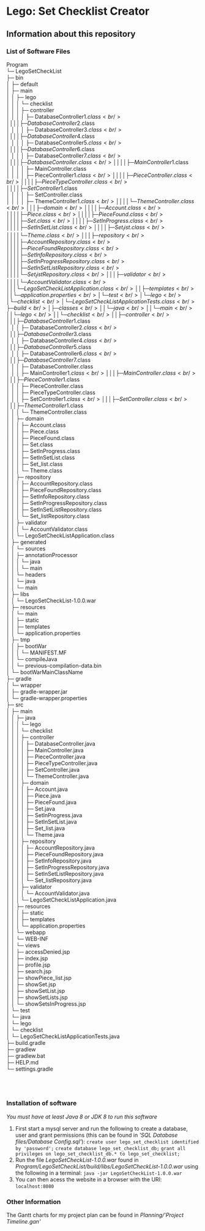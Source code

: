 # Lego: Set Checklist Creator

## Information about this repository

### List of Software Files

Program <br/>
└─ LegoSetCheckList <br/>
├─ bin <br/>
│  ├─ default <br/>
│  ├─ main <br/>
│  │  ├─ lego<br/>
│  │  │  └─ checklist<br/>
│  │  │     ├─ controller<br/>
│  │  │     │  ├─ DatabaseController$1.class<br/>
│  │  │     │  ├─ DatabaseController$2.class<br/>
│  │  │     │  ├─ DatabaseController$3.class<br/>
│  │  │     │  ├─ DatabaseController$4.class<br/>
│  │  │     │  ├─ DatabaseController$5.class<br/>
│  │  │     │  ├─ DatabaseController$6.class<br/>
│  │  │     │  ├─ DatabaseController$7.class<br/>
│  │  │     │  ├─ DatabaseController.class<br/>
│  │  │     │  ├─ MainController$1.class<br/>
│  │  │     │  ├─ MainController.class<br/>
│  │  │     │  ├─ PieceController$1.class<br/>
│  │  │     │  ├─ PieceController.class<br/>
│  │  │     │  ├─ PieceTypeController.class<br/>
│  │  │     │  ├─ SetController$1.class<br/>
│  │  │     │  ├─ SetController.class<br/>
│  │  │     │  ├─ ThemeController$1.class<br/>
│  │  │     │  └─ ThemeController.class<br/>
│  │  │     ├─ domain<br/>
│  │  │     │  ├─ Account.class<br/>
│  │  │     │  ├─ Piece.class<br/>
│  │  │     │  ├─ PieceFound.class<br/>
│  │  │     │  ├─ Set.class<br/>
│  │  │     │  ├─ SetInProgress.class<br/>
│  │  │     │  ├─ SetInSetList.class<br/>
│  │  │     │  ├─ Set_list.class<br/>
│  │  │     │  └─ Theme.class<br/>
│  │  │     ├─ repository<br/>
│  │  │     │  ├─ AccountRepository.class<br/>
│  │  │     │  ├─ PieceFoundRepository.class<br/>
│  │  │     │  ├─ SetInfoRepository.class<br/>
│  │  │     │  ├─ SetInProgressRepository.class<br/>
│  │  │     │  ├─ SetInSetListRepository.class<br/>
│  │  │     │  └─ Set_listRepository.class<br/>
│  │  │     ├─ validator<br/>
│  │  │     │  └─ AccountValidator.class<br/>
│  │  │     └─ LegoSetCheckListApplication.class<br/>
│  │  ├─ templates<br/>
│  │  └─ application.properties<br/>
│  └─ test<br/>
│     └─ lego<br/>
│        └─ checklist<br/>
│           └─ LegoSetCheckListApplicationTests.class<br/>
├─ build<br/>
│  ├─ classes<br/>
│  │  └─ java<br/>
│  │     └─ main<br/>
│  │        └─ lego<br/>
│  │           └─ checklist<br/>
│  │              ├─ controller<br/>
│  │              │  ├─ DatabaseController$1.class<br/>
│  │              │  ├─ DatabaseController$2.class<br/>
│  │              │  ├─ DatabaseController$3.class<br/>
│  │              │  ├─ DatabaseController$4.class<br/>
│  │              │  ├─ DatabaseController$5.class<br/>
│  │              │  ├─ DatabaseController$6.class<br/>
│  │              │  ├─ DatabaseController$7.class<br/>
│  │              │  ├─ DatabaseController.class<br/>
│  │              │  ├─ MainController$1.class<br/>
│  │              │  ├─ MainController.class<br/>
│  │              │  ├─ PieceController$1.class<br/>
│  │              │  ├─ PieceController.class<br/>
│  │              │  ├─ PieceTypeController.class<br/>
│  │              │  ├─ SetController$1.class<br/>
│  │              │  ├─ SetController.class<br/>
│  │              │  ├─ ThemeController$1.class<br/>
│  │              │  └─ ThemeController.class<br/>
│  │              ├─ domain<br/>
│  │              │  ├─ Account.class<br/>
│  │              │  ├─ Piece.class<br/>
│  │              │  ├─ PieceFound.class<br/>
│  │              │  ├─ Set.class<br/>
│  │              │  ├─ SetInProgress.class<br/>
│  │              │  ├─ SetInSetList.class<br/>
│  │              │  ├─ Set_list.class<br/>
│  │              │  └─ Theme.class<br/>
│  │              ├─ repository<br/>
│  │              │  ├─ AccountRepository.class<br/>
│  │              │  ├─ PieceFoundRepository.class<br/>
│  │              │  ├─ SetInfoRepository.class<br/>
│  │              │  ├─ SetInProgressRepository.class<br/>
│  │              │  ├─ SetInSetListRepository.class<br/>
│  │              │  └─ Set_listRepository.class<br/>
│  │              ├─ validator<br/>
│  │              │  └─ AccountValidator.class<br/>
│  │              └─ LegoSetCheckListApplication.class<br/>
│  ├─ generated<br/>
│  │  └─ sources<br/>
│  │     ├─ annotationProcessor<br/>
│  │     │  └─ java<br/>
│  │     │     └─ main<br/>
│  │     └─ headers<br/>
│  │        └─ java<br/>
│  │           └─ main<br/>
│  ├─ libs<br/>
│  │  └─ LegoSetCheckList-1.0.0.war<br/>
│  ├─ resources<br/>
│  │  └─ main<br/>
│  │     ├─ static<br/>
│  │     ├─ templates<br/>
│  │     └─ application.properties<br/>
│  ├─ tmp<br/>
│  │  ├─ bootWar<br/>
│  │  │  └─ MANIFEST.MF<br/>
│  │  └─ compileJava<br/>
│  │     └─ previous-compilation-data.bin<br/>
│  └─ bootWarMainClassName<br/>
├─ gradle<br/>
│  └─ wrapper<br/>
│     ├─ gradle-wrapper.jar<br/>
│     └─ gradle-wrapper.properties<br/>
├─ src<br/>
│  ├─ main<br/>
│  │  ├─ java<br/>
│  │  │  └─ lego<br/>
│  │  │     └─ checklist<br/>
│  │  │        ├─ controller<br/>
│  │  │        │  ├─ DatabaseController.java<br/>
│  │  │        │  ├─ MainController.java<br/>
│  │  │        │  ├─ PieceController.java<br/>
│  │  │        │  ├─ PieceTypeController.java<br/>
│  │  │        │  ├─ SetController.java<br/>
│  │  │        │  └─ ThemeController.java<br/>
│  │  │        ├─ domain<br/>
│  │  │        │  ├─ Account.java<br/>
│  │  │        │  ├─ Piece.java<br/>
│  │  │        │  ├─ PieceFound.java<br/>
│  │  │        │  ├─ Set.java<br/>
│  │  │        │  ├─ SetInProgress.java<br/>
│  │  │        │  ├─ SetInSetList.java<br/>
│  │  │        │  ├─ Set_list.java<br/>
│  │  │        │  └─ Theme.java<br/>
│  │  │        ├─ repository<br/>
│  │  │        │  ├─ AccountRepository.java<br/>
│  │  │        │  ├─ PieceFoundRepository.java<br/>
│  │  │        │  ├─ SetInfoRepository.java<br/>
│  │  │        │  ├─ SetInProgressRepository.java<br/>
│  │  │        │  ├─ SetInSetListRepository.java<br/>
│  │  │        │  └─ Set_listRepository.java<br/>
│  │  │        ├─ validator<br/>
│  │  │        │  └─ AccountValidator.java<br/>
│  │  │        └─ LegoSetCheckListApplication.java<br/>
│  │  ├─ resources<br/>
│  │  │  ├─ static<br/>
│  │  │  ├─ templates<br/>
│  │  │  └─ application.properties<br/>
│  │  └─ webapp<br/>
│  │     └─ WEB-INF<br/>
│  │        └─ views<br/>
│  │           ├─ accessDenied.jsp<br/>
│  │           ├─ index.jsp<br/>
│  │           ├─ profile.jsp<br/>
│  │           ├─ search.jsp<br/>
│  │           ├─ showPiece_list.jsp<br/>
│  │           ├─ showSet.jsp<br/>
│  │           ├─ showSetList.jsp<br/>
│  │           ├─ showSetLists.jsp<br/>
│  │           └─ showSetsInProgress.jsp<br/>
│  └─ test<br/>
│     └─ java<br/>
│        └─ lego<br/>
│           └─ checklist<br/>
│              └─ LegoSetCheckListApplicationTests.java<br/>
├─ build.gradle<br/>
├─ gradlew<br/>
├─ gradlew.bat<br/>
├─ HELP.md<br/>
└─ settings.gradle<br/>

<br/>


<br/>


### Installation of software

*You must have at least Java 8 or JDK 8 to run this software*

1. First start a mysql server and run the following to create a database, user and grant permissions (this can be found in *'SQL Database files/Database Config.sql'*):
   `create user lego_set_checklist identified by 'password';`
   `create database lego_set_checklist_db;`
   `grant all privileges on lego_set_checklist_db.* to lego_set_checklist;`
2. Run the file *LegoSetCheckList-1.0.0.war* found in *Program/LegoSetCheckList/build/libs/LegoSetCheckList-1.0.0.war* using the following in a terminal:
   `java -jar LegoSetCheckList-1.0.0.war`
3. You can then acess the website in a browser with the URl:
   `localhost:8080`

### Other Information

The Gantt charts for my project plan can be found in *Planning/'Project Timeline.gan'*
